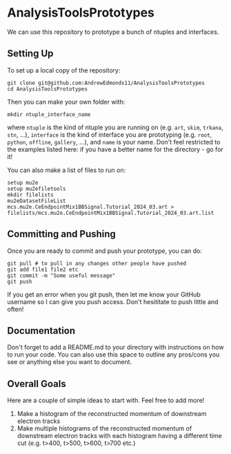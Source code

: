 # AnalysisToolsPrototypes
We can use this repository to prototype a bunch of ntuples and interfaces.

## Setting Up

To set up a local copy of the repository:

```
git clone git@github.com:AndrewEdmonds11/AnalysisToolsPrototypes
cd AnalysisToolsPrototypes
```

Then you can make your own folder with:

```
mkdir ntuple_interface_name
```

where ```ntuple``` is the kind of ntuple you are running on (e.g. ```art```, ```skim```, ```trkana```, ```stn```, ...), ```interface``` is the kind of interface you are prototyping (e.g.  ```root```, ```python```, ```offline```, ```gallery```, ...), and ```name``` is your name. Don't feel restricted to the examples listed here: if you have a better name for the directory - go for it!

You can also make a list of files to run on:

```
setup mu2e
setup mu2efiletools
mkdir filelists
mu2eDatasetFileList mcs.mu2e.CeEndpointMix1BBSignal.Tutorial_2024_03.art > filelists/mcs.mu2e.CeEndpointMix1BBSignal.Tutorial_2024_03.art.list
```

## Committing and Pushing

Once you are ready to commit and push your prototype, you can do:

```
git pull # to pull in any changes other people have pushed
git add file1 file2 etc
git commit -m "Some useful message"
git push
```

If you get an error when you git push, then let me know your GitHub username so I can give you push access. Don't hesititate to push little and often!

## Documentation
Don't forget to add a README.md to your directory with instructions on how to run your code. You can also use this space to outline any pros/cons you see or anything else you want to document.

## Overall Goals
Here are a couple of simple ideas to start with. Feel free to add more!

1. Make a histogram of the reconstructed momentum of downstream electron tracks
1. Make multiple histograms of the reconstructed momentum of downstream electron tracks with each histogram having a different time cut (e.g. t>400, t>500, t>600, t>700 etc.)
